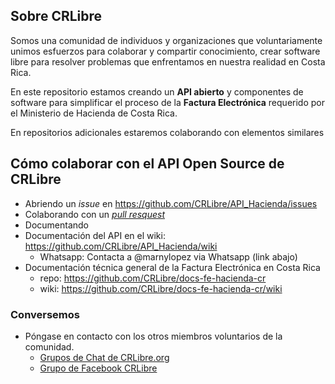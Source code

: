 ## Sobre CRLibre
Somos una comunidad de individuos y organizaciones que voluntariamente unimos esfuerzos para colaborar y compartir conocimiento, crear software libre para resolver problemas que enfrentamos en nuestra realidad en Costa Rica.

En este repositorio estamos creando un **API abierto** y componentes de software para simplificar el proceso de la **Factura Electrónica** requerido por el Ministerio de Hacienda de Costa Rica.

En repositorios adicionales estaremos colaborando con elementos similares

## Cómo colaborar con el API Open Source de CRLibre
- Abriendo un *issue* en https://github.com/CRLibre/API_Hacienda/issues
- Colaborando con un [*pull resquest*](https://github.com/CRLibre/API_Hacienda/pulls)
- Documentando
- Documentación del API en el wiki: https://github.com/CRLibre/API_Hacienda/wiki
    - Whatsapp: Contacta a @marnylopez via Whatsapp (link abajo)
- Documentación técnica general de la Factura Electrónica en Costa Rica
    - repo: https://github.com/CRLibre/docs-fe-hacienda-cr
    - wiki: https://github.com/CRLibre/docs-fe-hacienda-cr/wiki

### Conversemos
- Póngase en contacto con los otros miembros voluntarios de la comunidad.
    - [Grupos de Chat de CRLibre.org](https://crlibre.org/chats/)
    - [Grupo de Facebook CRLibre](https://www.facebook.com/groups/105812240170199/)
